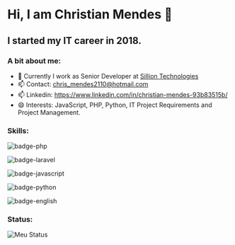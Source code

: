 # Hi, I am Christian Mendes 👋

## I started my IT career in 2018.

### A bit about me:

- 🔭 Currently I work as Senior Developer at [Sillion Technologies](http://www.sillion.com.br/static/)
- 📫 Contact: [chris_mendes2110@hotmail.com](mailto:chris_mendes2110@hotmail.com)
- 📫 Linkedin: https://www.linkedin.com/in/christian-mendes-93b83515b/
- 😄 Interests: JavaScript, PHP, Python, IT Project Requirements and Project Management.


### Skills: 

![badge-php](https://img.shields.io/badge/Php-⭐⭐⭐⭐⭐-green)

![badge-laravel](https://img.shields.io/badge/Laravel-⭐⭐⭐⭐⭐-green)

![badge-javascript](https://img.shields.io/badge/JavaScript-⭐⭐⭐⭐-blue)

![badge-python](https://img.shields.io/badge/Python-⭐⭐-orange)

![badge-english](https://img.shields.io/badge/English-⭐⭐-orange)

### Status:

![Meu Status](https://github-readme-stats.vercel.app/api?username=chris-mendes-paiva&show_icons=true)
